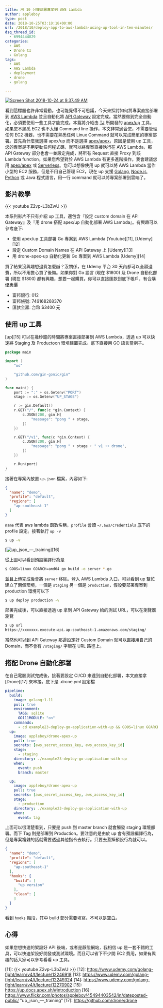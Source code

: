 ```yaml
---
title: 用 10 分鐘部署專案到 AWS Lambda
author: appleboy
type: post
date: 2018-10-25T03:10:18+00:00
url: /2018/10/deploy-app-to-aws-lambda-using-up-tool-in-ten-minutes/
dsq_thread_id:
  - 6994444829
categories:
  - AWS
  - Drone CI
  - Golang
tags:
  - AWS
  - AWS Lambda
  - deployment
  - drone
  - golang

---
```

[<img src="https://i1.wp.com/farm2.staticflickr.com/1956/43711539730_7bd9f610c3_z.jpg?w=840&#038;ssl=1" alt="Screen Shot 2018-10-24 at 9.37.49 AM" data-recalc-dims="1" />][1]

看到這標題也許非常聳動，也可能覺得不可思議，今天來探討如何將專案直接部署到 [AWS Lambda][2] 並且自動化將 [API Gateway][3] 設定完成。當然要做到完全自動化，必須要使用一些工具才能完成，本篇將介紹由 [TJ][4] 所開發的 [apex/up][5] 工具，如果您不熟悉 EC2 也不太懂 Command line 操作，本文非常適合您，不需要管理任何 EC2 機器，也不需要在熟悉任何 Linux Command 就可以完成簡單的專案部署。首先為什麼我選擇 apex/up 而不是選擇 [apex/apex][6]，原因是使用 up 工具，您的專案是不用更動任何程式碼，就可以將專案直接執行在 AWS Lambda，那 API Gateway 部分也會一並設定完成，將所有 Request 直接 Proxy 到該 Lambda function。如果您希望對於 AWS Lambda 有更多進階操作，我會建議您用 [apex/apex][6] 或 [Serverless][7]。您可以想像使用 up 就可以將 AWS Lambda 當作小型的 EC2 服務，但是不用自己管理 EC2，現在 up 支援 [Golang][8], [Node.js][9], [Python][10] 或 Java 程式語言，用一行 command 就可以將專案部署到雲端了。

<!--more-->

## 影片教學

{{< youtube Z2vp-L3bZwU >}}

本系列影片不只有介紹 up 工具，還包含『設定 custom domain 在 API Gateway』及『用 drone 搭配 apex/up 自動化部署 AWS Lambda』。有興趣可以參考底下:

  * 使用 apex/up 工具部署 Go 專案到 AWS Lambda [Youtube][11], [Udemy][12]
  * 設定 Custom Domain Names 在 API Gateway 上 [Udemy][13]
  * 用 drone-apex-up 自動化更新 Go 專案到 AWS Lambda [Udemy][14]

買了結果沒興趣想退費怎麼辦？沒關係，在 Udemy 平台 30 天內都可以全額退費，所以不用擔心買了後悔。如果你對 Go 語言 (現在 $1800) 及 Drone 自動化部署 (現在 $1800) 都有興趣，想要一起購買，你可以直接匯款到底下帳戶，有合購優惠價

  * 富邦銀行: 012
  * 富邦帳號: 746168268370
  * 匯款金額: 台幣 $3400 元

## 使用 up 工具

[up][15] 可以在幾秒鐘的時間將專案直接部署到 AWS Lambda，透過 up 可以快速將 Staging 及 Productoon 環境建置完成。底下直接用 GO 語言當例子。

```go
package main

import (
    "os"

    "github.com/gin-gonic/gin"
)

func main() {
    port := ":" + os.Getenv("PORT")
    stage := os.Getenv("UP_STAGE")

    r := gin.Default()
    r.GET("/", func(c *gin.Context) {
        c.JSON(200, gin.H{
            "message": "pong " + stage,
        })
    })

    r.GET("/v1", func(c *gin.Context) {
        c.JSON(200, gin.H{
            "message": "pong " + stage + " v1 ++ drone",
        })
    })

    r.Run(port)
}
```

接著在專案內放置 `up.json` 檔案，內容如下:

```json
{
  "name": "demo",
  "profile": "default",
  "regions": [
    "ap-southeast-1"
  ]
}
```

`name` 代表 aws lambda 函數名稱，`profile` 會讀 `~/.aws/credentials` 底下的 profile 設定。接著執行 `up -v`

```bash
$ up -v
```

[<img src="https://i1.wp.com/farm2.staticflickr.com/1963/45494403542_a91463e6cc_z.jpg?w=840&#038;ssl=1" alt="up_json_—_training" data-recalc-dims="1" />][16]

從上圖可以看到預設編譯行為是

```bash
$ GOOS=linux GOARCH=amd64 go build -o server *.go
```

並且上傳完成後會將 `server` 移除。登入 AWS Lambda 入口，可以看到 up 幫忙建立了兩個環境，一個是 `staging` 另一個是 `production`，假設要部署專案到 production 環境可以下

```bash
$ up deploy production -v
```

部署完成後，可以直接透過 up 拿到 API Gateway 給的測試 URL，可以在瀏覽器瀏覽

```bash
$ up url
https://xxxxxxx.execute-api.ap-southeast-1.amazonaws.com/staging/
```

當然也可以到 API Gateway 那邊設定好 Custom Domain 就可以直接用自己的 Domain，而不會有 `/staging/` 字眼在 URL 路徑上。

## 搭配 Drone 自動化部署

在自己電腦測試完成後，接著要設定 CI/CD 來達到自動化部署，本文直接拿 [Drone][17] 來串接。底下是 .drone.yml 設定檔

```yaml
pipeline:
  build:
    image: golang:1.11
    pull: true
    environment:
      TAGS: sqlite
      GO111MODULE: "on"
    commands:
      - cd example23-deploy-go-application-with-up && GOOS=linux GOARCH=amd64 go build -o server *.go
  up:
    image: appleboy/drone-apex-up
    pull: true
    secrets: [aws_secret_access_key, aws_access_key_id]
    stage:
      - staging
    directory: ./example23-deploy-go-application-with-up
    when:
      event: push
      branch: master

  up:
    image: appleboy/drone-apex-up
    pull: true
    secrets: [aws_secret_access_key, aws_access_key_id]
    stage:
      - production
    directory: ./example23-deploy-go-application-with-up
    when:
      event: tag
```

上面可以很清楚看到，只要是 push 到 master branch 就會觸發 staging 環境部署。而下 Tag 則是部署到 Production。要注意的是由於 up 會有預設編譯行為，但是專案複雜的話就需要透過其他指令去執行。只要去蓋掉預設行為就可以。

```json
{
  "name": "demo",
  "profile": "default",
  "regions": [
    "ap-southeast-1"
  ],
  "hooks": {
    "build": [
      "up version"
    ],
    "clean": [
    ]
  }
}
```

看到 `hooks` 階段，其中 build 部分需要填寫，不可以是空白。

## 心得

如果您想快速的架設好 API 後端，或者是靜態網站，我相信 up 是一套不錯的工具，可以快速架設好開發或測試環境。而且可以省下不少開 EC2 費用，如果有興趣的話大家可以參考看看 up 工具。

 [1]: https://www.flickr.com/photos/appleboy/43711539730/in/dateposted-public/ "Screen Shot 2018-10-24 at 9.37.49 AM"
 [2]: https://aws.amazon.com/tw/lambda/
 [3]: https://aws.amazon.com/tw/api-gateway/
 [4]: https://github.com/tj
 [5]: https://github.com/apex/up
 [6]: https://github.com/apex/apex
 [7]: https://serverless.com/
 [8]: https://golang.org
 [9]: https://nodejs.org/en/
 [10]: https://www.python.org/
 [11]: {{< youtube Z2vp-L3bZwU >}}
 [12]: https://www.udemy.com/golang-fight/learn/v4/t/lecture/12246918
 [13]: https://www.udemy.com/golang-fight/learn/v4/t/lecture/12249324
 [14]: https://www.udemy.com/golang-fight/learn/v4/t/lecture/12270902
 [15]: https://up.docs.apex.sh/#introduction
 [16]: https://www.flickr.com/photos/appleboy/45494403542/in/dateposted-public/ "up_json_—_training"
 [17]: https://github.com/drone/drone
